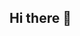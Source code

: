 ## Hi there 👋

<!--

The **IntraSurge** project is an innovative research initiative focused on advancing surgical procedures through intelligent, AI-driven guidance systems. Our aim is to enhance intraoperative anatomy recognition, support surgeons in real time, prevent unnecessary tissue injury, and ultimately improve patient safety.

### Funding and Collaboration

This project is proudly funded by the [Dutch Research Council (NWO)](https://www.nwo.nl/en/projects/kich1st0321019) and the [Hanarth Fonds](https://www.hanarthfonds.nl/en/en-granted-applications/en-2022-call/en-jelle-ruurda), and involves close collaboration with esteemed academic institutions including Eindhoven University of Technology, University Medical Center Utrecht (UMCU), and Utrecht University. UMCU is a leading center for robotic-assisted esophagectomy and maintains a comprehensive database of monocular and stereoscopic surgical video footage. We also collaborate with industry partners [Rods&Cones](https://rods-cones.com/) and [Asensus Surgical](https://www.asensus.com/).


### Research Focus

Our current research interests include:

- **Video-based anatomical segmentation**
- **Surgical phase recognition**
- **Surgical foundation models**
- **Vision-language modeling**
- **3D-3D registration**: Aligning preoperative CT scans with intraoperative video
- **Depth estimation & SLAM**
- **Clinical value validation**

These efforts are designed to push the boundaries of computer-aided surgery and deliver tangible benefits to both clinicians and patients.
-->
